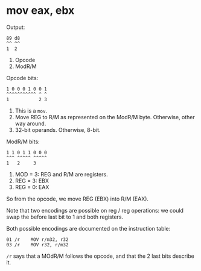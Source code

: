 # mov eax, ebx

Output:

    89 d8
    ^^ ^^
    1  2

1. Opcode
1. ModR/M

Opcode bits:

    1 0 0 0 1 0 0 1
    ^^^^^^^^^^^ ^ ^
    1           2 3

1. This is a `mov`.
2. Move REG to R/M as represented on the ModR/M byte. Otherwise, other way around.
3. 32-bit operands. Otherwise, 8-bit.

ModR/M bits:

    1 1 0 1 1 0 0 0
    ^^^ ^^^^^ ^^^^^
    1   2     3

1. MOD = 3: REG and R/M are registers.
2. REG = 3: EBX
3. REG = 0: EAX

So from the opcode, we move REG (EBX) into R/M (EAX).

Note that two encodings are possible on reg / reg operations: we could swap the before last bit to 1 and both registers.

Both possible encodings are documented on the instruction table:

    01 /r    MOV r/m32, r32
    03 /r    MOV r32, r/m32

`/r` says that a MOdR/M follows the opcode, and that the 2 last bits describe it.
